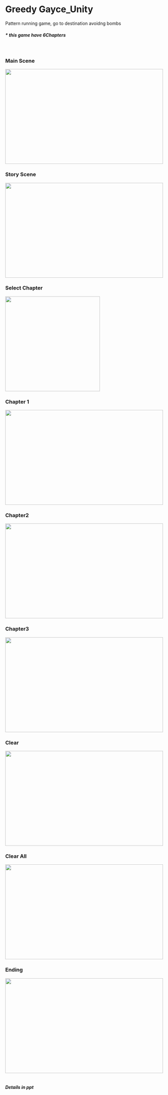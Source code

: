 <h1>Greedy Gayce_Unity</h1>
Pattern running game, go to destination avoidng bombs<br>
<h5>* this game have 6Chapters</h5><br>
<h3>Main Scene</h3>
<img src= "https://user-images.githubusercontent.com/37579650/41140529-fa3bf4e8-6b28-11e8-9268-e4f9bdc7e082.png", width=500, height=300>
<br>

<h3>Story Scene</h3>
<img src= "https://user-images.githubusercontent.com/37579650/41140530-fa6a651c-6b28-11e8-8d5f-6de04d5739ad.png", width=500, height=300>
<br>

<h3>Select Chapter</h3>
<img src= "https://user-images.githubusercontent.com/37579650/41140526-f9b8dafe-6b28-11e8-970c-7d7956c1ddc8.png",width=500, height=300>
<br>

<h3>Chapter 1</h3>
<img src= "https://user-images.githubusercontent.com/37579650/41140523-f93723d8-6b28-11e8-8128-e67d1cdc3214.png", width=500, height=300>
<br>

<h3>Chapter2</h3>
<img src= "https://user-images.githubusercontent.com/37579650/41140524-f962321c-6b28-11e8-86d0-80f3c5612d5e.png", width=500, height=300>
<br>

<h3>Chapter3</h3>
<img src= "https://user-images.githubusercontent.com/37579650/41140525-f98d0640-6b28-11e8-858c-f25903efc5e0.png", width=500, height=300>
<br>

<h3>Clear</h3>
<img src= "https://user-images.githubusercontent.com/37579650/41140527-f9e374f8-6b28-11e8-9e7f-e871784b5192.png", width=500, height=300>
<br>

<h3>Clear All</h3>
<img src= "https://user-images.githubusercontent.com/37579650/41140528-fa0e35d0-6b28-11e8-9332-cb52f0d00183.png", width=500, height=300>
<br>

<h3>Ending</h3>
<img src= "https://user-images.githubusercontent.com/37579650/41140528-fa0e35d0-6b28-11e8-9332-cb52f0d00183.png", width=500, height=300>
<br>

<br>
<h5>Details in ppt</h5>